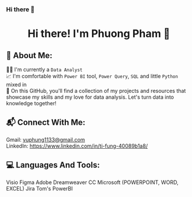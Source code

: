 ### Hi there 👋

<!--
**tifung/tifung** is a ✨ _special_ ✨ repository because its `README.md` (this file) appears on your GitHub profile.

Here are some ideas to get you started:

- 🔭 I’m currently working on ...
- 🌱 I’m currently learning ...
- 👯 I’m looking to collaborate on ...
- 🤔 I’m looking for help with ...
- 💬 Ask me about ...
- 📫 How to reach me: ...
- 😄 Pronouns: ...
- ⚡ Fun fact: ...
-->
<h1 align="center"> Hi there! I'm Phuong Pham 👋

## 💫 About Me:
👨‍💻 I'm currently a `Data Analyst`  
📈 I'm comfortable with `Power BI` tool, `Power Query`, `SQL` and little `Python` mixed in  
🌱 On this GitHub, you'll find a collection of my projects and resources that showcase my skills and my love for data analysis. Let's turn data into knowledge together!

## 📬 Connect With Me:
Gmail: vuphung1133@gmail.com  
LinkedIn: https://www.linkedin.com/in/ti-fung-40089b1a8/

## 💻 Languages And Tools:
Visio
Figma
Adobe Dreamweaver CC
Microsoft (POWERPOINT, WORD, EXCEL)
Jira
Tom's
PowerBI
